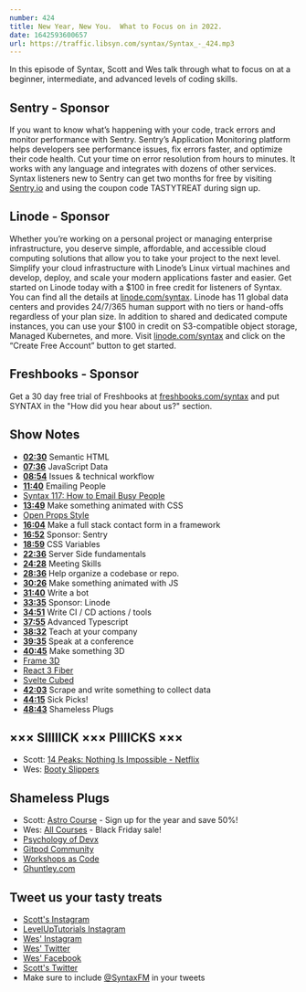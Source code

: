 ```yaml
---
number: 424
title: New Year, New You.  What to Focus on in 2022.
date: 1642593600657
url: https://traffic.libsyn.com/syntax/Syntax_-_424.mp3
---
```


In this episode of Syntax, Scott and Wes talk through what to focus on at a beginner, intermediate, and advanced levels of coding skills.

## Sentry - Sponsor

If you want to know what’s happening with your code, track errors and monitor performance with Sentry. Sentry’s Application Monitoring platform helps developers see performance issues, fix errors faster, and optimize their code health. Cut your time on error resolution from hours to minutes. It works with any language and integrates with dozens of other services. Syntax listeners new to Sentry can get two months for  free by visiting [Sentry.io](https://sentry.io) and using the coupon code TASTYTREAT during sign up.

## Linode - Sponsor

Whether you’re working on a personal project or managing enterprise infrastructure, you deserve simple, affordable, and accessible cloud computing solutions that allow you to take your project to the next level. Simplify your cloud infrastructure with Linode’s Linux virtual machines and develop, deploy, and scale your modern applications faster and easier. Get started on Linode today with a $100 in free credit for listeners of Syntax. You can find all the details at [linode.com/syntax](https://linode.com/syntax). Linode has 11 global data centers and provides 24/7/365 human support with no tiers or hand-offs regardless of your plan size. In addition to shared and dedicated compute instances, you can use your $100 in credit on S3-compatible object storage, Managed Kubernetes, and more. Visit [linode.com/syntax](https://linode.com/syntax) and click on the “Create Free Account” button to get started.

## Freshbooks - Sponsor

Get a 30 day free trial of Freshbooks at [freshbooks.com/syntax](https://freshbooks.com/syntax) and put SYNTAX in the "How did you hear about us?" section.

## Show Notes

* **[02:30](#t=02:30)** Semantic HTML
* **[07:36](#t=07:36)** JavaScript Data
* **[08:54](#t=08:54)** Issues & technical workflow
* **[11:40](#t=11:40)** Emailing People
* [Syntax 117: How to Email Busy People](https://syntax.fm/show/117/hasty-treat-how-to-email-busy-people)
* **[13:49](#t=13:49)** Make something animated with CSS
* [Open Props Style](https://open-props.style)
* **[16:04](#t=16:04)** Make a full stack contact form in a framework
* **[16:52](#t=16:52)** Sponsor: Sentry
* **[18:59](#t=18:59)** CSS Variables
* **[22:36](#t=22:36)** Server Side fundamentals
* **[24:28](#t=24:28)** Meeting Skills
* **[28:36](#t=28:36)** Help organize a codebase or repo.
* **[30:26](#t=30:26)** Make something animated with JS
* **[31:40](#t=31:40)** Write a bot
* **[33:35](#t=33:35)** Sponsor: Linode
* **[34:51](#t=34:51)** Write CI / CD actions / tools
* **[37:55](#t=37:55)** Advanced Typescript
* **[38:32](#t=38:32)** Teach at your company
* **[39:35](#t=39:35)** Speak at a conference
* **[40:45](#t=40:45)** Make something 3D
* [Frame 3D](https://www.framer.com/docs/three-introduction/#:~:text=%203D%3A%20Introduction%20%201%20%0AOverview.%20Framer%20Motion,animation%20options%20as...%204%20%0AExamples.%20%20More%20)
* [React 3 Fiber](https://docs.pmnd.rs/react-three-fiber/getting-started/introduction)
* [Svelte Cubed](https://madewithsvelte.com/svelte-cubed)
* **[42:03](#t=42:03)** Scrape and write something to collect data
* **[44:15](#t=44:15)** Sick Picks!
* **[48:43](#t=48:43)** Shameless Plugs

## ××× SIIIIICK ××× PIIIICKS ×××

* Scott: [14 Peaks: Nothing Is Impossible - Netflix](https://www.netflix.com/browse/genre/840232?jbv=81464765)
* Wes: [Booty Slippers](https://amzn.to/3teDSYa)

## Shameless Plugs

* Scott: [Astro Course](https://www.leveluptutorials.com/pro) - Sign up for the year and save 50%!
* Wes: [All Courses](https://wesbos.com/courses/) - Black Friday sale!
* [Psychology of Devx](https://www.gitpod.io/blog/psychology-of-devx)
* [Gitpod Community](https://www.gitpod.io/community)
* [Workshops as Code](https://www.gitpod.io/blog/workshops-as-code)
* [Ghuntley.com](https://ghuntley.com)

## Tweet us your tasty treats

* [Scott's Instagram](https://www.instagram.com/stolinski/)
* [LevelUpTutorials Instagram](https://www.instagram.com/LevelUpTutorials/)
* [Wes' Instagram](https://www.instagram.com/wesbos/)
* [Wes' Twitter](https://twitter.com/wesbos)
* [Wes' Facebook](https://www.facebook.com/wesbos.developer)
* [Scott's Twitter](https://twitter.com/stolinski)
* Make sure to include [@SyntaxFM](https://twitter.com/SyntaxFM) in your tweets
